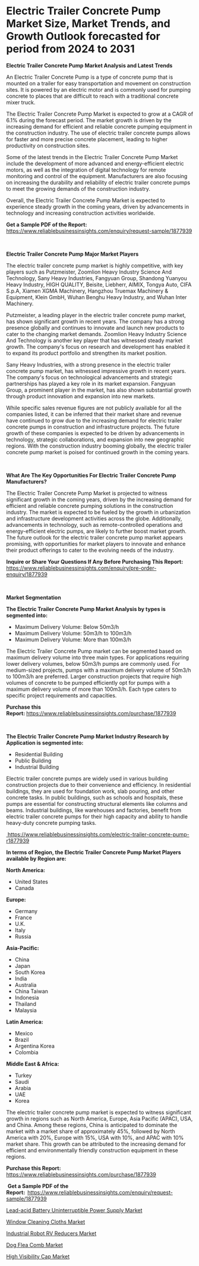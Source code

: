 <p><h1>Electric Trailer Concrete Pump Market Size, Market Trends, and Growth Outlook forecasted for period from 2024 to 2031</h1></p><p><strong>Electric Trailer Concrete Pump Market Analysis and Latest Trends</strong></p>
<p><p>An Electric Trailer Concrete Pump is a type of concrete pump that is mounted on a trailer for easy transportation and movement on construction sites. It is powered by an electric motor and is commonly used for pumping concrete to places that are difficult to reach with a traditional concrete mixer truck.</p><p>The Electric Trailer Concrete Pump Market is expected to grow at a CAGR of 6.1% during the forecast period. The market growth is driven by the increasing demand for efficient and reliable concrete pumping equipment in the construction industry. The use of electric trailer concrete pumps allows for faster and more precise concrete placement, leading to higher productivity on construction sites.</p><p>Some of the latest trends in the Electric Trailer Concrete Pump Market include the development of more advanced and energy-efficient electric motors, as well as the integration of digital technology for remote monitoring and control of the equipment. Manufacturers are also focusing on increasing the durability and reliability of electric trailer concrete pumps to meet the growing demands of the construction industry.</p><p>Overall, the Electric Trailer Concrete Pump Market is expected to experience steady growth in the coming years, driven by advancements in technology and increasing construction activities worldwide.</p></p>
<p><strong>Get a Sample PDF of the Report:&nbsp;</strong> <a href="https://www.reliablebusinessinsights.com/enquiry/request-sample/1877939">https://www.reliablebusinessinsights.com/enquiry/request-sample/1877939</a></p>
<p>&nbsp;</p>
<p><strong>Electric Trailer Concrete Pump Major Market Players</strong></p>
<p><p>The electric trailer concrete pump market is highly competitive, with key players such as Putzmeister, Zoomlion Heavy Industry Science And Technology, Sany Heavy Industries, Fangyuan Group, Shandong Yuanyou Heavy Industry, HIGH QUALITY, Beisite, Liebherr, AIMIX, Tongya Auto, CIFA S.p.A, Xiamen XGMA Machinery, Hangzhou Truemax Machinery & Equipment, Klein GmbH, Wuhan Benghu Heavy Industry, and Wuhan Inter Machinery.</p><p>Putzmeister, a leading player in the electric trailer concrete pump market, has shown significant growth in recent years. The company has a strong presence globally and continues to innovate and launch new products to cater to the changing market demands. Zoomlion Heavy Industry Science And Technology is another key player that has witnessed steady market growth. The company's focus on research and development has enabled it to expand its product portfolio and strengthen its market position.</p><p>Sany Heavy Industries, with a strong presence in the electric trailer concrete pump market, has witnessed impressive growth in recent years. The company's focus on technological advancements and strategic partnerships has played a key role in its market expansion. Fangyuan Group, a prominent player in the market, has also shown substantial growth through product innovation and expansion into new markets.</p><p>While specific sales revenue figures are not publicly available for all the companies listed, it can be inferred that their market share and revenue have continued to grow due to the increasing demand for electric trailer concrete pumps in construction and infrastructure projects. The future growth of these companies is expected to be driven by advancements in technology, strategic collaborations, and expansion into new geographic regions. With the construction industry booming globally, the electric trailer concrete pump market is poised for continued growth in the coming years.</p></p>
<p>&nbsp;</p>
<p><strong>What Are The Key Opportunities For Electric Trailer Concrete Pump Manufacturers?</strong></p>
<p><p>The Electric Trailer Concrete Pump Market is projected to witness significant growth in the coming years, driven by the increasing demand for efficient and reliable concrete pumping solutions in the construction industry. The market is expected to be fueled by the growth in urbanization and infrastructure development activities across the globe. Additionally, advancements in technology, such as remote-controlled operations and energy-efficient electric pumps, are likely to further boost market growth. The future outlook for the electric trailer concrete pump market appears promising, with opportunities for market players to innovate and enhance their product offerings to cater to the evolving needs of the industry.</p></p>
<p><strong>Inquire or Share Your Questions If Any Before Purchasing This Report:</strong> <a href="https://www.reliablebusinessinsights.com/enquiry/pre-order-enquiry/1877939">https://www.reliablebusinessinsights.com/enquiry/pre-order-enquiry/1877939</a></p>
<p>&nbsp;</p>
<p><strong>Market Segmentation</strong></p>
<p><strong>The Electric Trailer Concrete Pump Market Analysis by types is segmented into:</strong></p>
<p><ul><li>Maximum Delivery Volume: Below 50m3/h</li><li>Maximum Delivery Volume: 50m3/h to 100m3/h</li><li>Maximum Delivery Volume: More than 100m3/h</li></ul></p>
<p><p>The Electric Trailer Concrete Pump market can be segmented based on maximum delivery volume into three main types. For applications requiring lower delivery volumes, below 50m3/h pumps are commonly used. For medium-sized projects, pumps with a maximum delivery volume of 50m3/h to 100m3/h are preferred. Larger construction projects that require high volumes of concrete to be pumped efficiently opt for pumps with a maximum delivery volume of more than 100m3/h. Each type caters to specific project requirements and capacities.</p></p>
<p><strong>Purchase this Report:&nbsp;</strong><a href="https://www.reliablebusinessinsights.com/purchase/1877939">https://www.reliablebusinessinsights.com/purchase/1877939</a></p>
<p>&nbsp;</p>
<p><strong>The Electric Trailer Concrete Pump Market Industry Research by Application is segmented into:</strong></p>
<p><ul><li>Residential Building</li><li>Public Building</li><li>Industrial Building</li></ul></p>
<p><p>Electric trailer concrete pumps are widely used in various building construction projects due to their convenience and efficiency. In residential buildings, they are used for foundation work, slab pouring, and other concrete tasks. In public buildings, such as schools and hospitals, these pumps are essential for constructing structural elements like columns and beams. Industrial buildings, like warehouses and factories, benefit from electric trailer concrete pumps for their high capacity and ability to handle heavy-duty concrete pumping tasks.</p></p>
<p><a href="https://www.reliablebusinessinsights.com/electric-trailer-concrete-pump-r1877939">&nbsp;https://www.reliablebusinessinsights.com/electric-trailer-concrete-pump-r1877939</a></p>
<p><strong>In terms of Region, the Electric Trailer Concrete Pump Market Players available by Region are:</strong></p>
<p>
    <p> <strong> North America: </strong>
        <ul>
            <li>United States</li>
            <li>Canada</li>
        </ul>
        </p> 
    <p> <strong> Europe: </strong>
        <ul>
            <li>Germany</li>
            <li>France</li>
            <li>U.K.</li>
            <li>Italy</li>
            <li>Russia</li>
        </ul>
        </p> 
    <p> <strong> Asia-Pacific: </strong>
        <ul>
            <li>China</li>
            <li>Japan</li>
            <li>South Korea</li>
            <li>India</li>
            <li>Australia</li>
            <li>China Taiwan</li>
            <li>Indonesia</li>
            <li>Thailand</li>
            <li>Malaysia</li>
        </ul>
        </p> 
    <p> <strong> Latin America: </strong>
        <ul>
            <li>Mexico</li>
            <li>Brazil</li>
            <li>Argentina Korea</li>
            <li>Colombia</li>
        </ul>
        </p> 
    <p> <strong> Middle East & Africa: </strong>
        <ul>
            <li>Turkey</li>
            <li>Saudi</li>
            <li>Arabia</li>
            <li>UAE</li>
            <li>Korea</li>
        </ul>
    </p>
    </p>
<p><p>The electric trailer concrete pump market is expected to witness significant growth in regions such as North America, Europe, Asia Pacific (APAC), USA, and China. Among these regions, China is anticipated to dominate the market with a market share of approximately 45%, followed by North America with 20%, Europe with 15%, USA with 10%, and APAC with 10% market share. This growth can be attributed to the increasing demand for efficient and environmentally friendly construction equipment in these regions.</p></p>
<p><strong>Purchase this Report: </strong><a href="https://www.reliablebusinessinsights.com/purchase/1877939">https://www.reliablebusinessinsights.com/purchase/1877939</a></p>
<p>&nbsp;<strong>Get a Sample PDF of the Report:&nbsp;&nbsp;</strong><a href="https://www.reliablebusinessinsights.com/enquiry/request-sample/1877939">https://www.reliablebusinessinsights.com/enquiry/request-sample/1877939</a></p>
<p><strong></strong></p>
<p><p><a href="https://github.com/JosephMorgnlvXXff/Market-Research-Report-List-1/blob/main/lead-acid-battery-uninterruptible-power-supply-market.md">Lead-acid Battery Uninterruptible Power Supply Market</a></p><p><a href="https://medium.com/@irwingibson2023/window-cleaning-cloths-market-a-global-and-regional-analysis-2024-2031-00f6a939699c">Window Cleaning Cloths Market</a></p><p><a href="https://github.com/trameciabutler45/Market-Research-Report-List-1/blob/main/industrial-robot-rv-reducers-market.md">Industrial Robot RV Reducers Market</a></p><p><a href="https://medium.com/@cristinaschiller2022/dog-flea-comb-market-growth-outlook-from-2024-to-2031-and-it-is-projecting-at-6-1-1f9fec48bfcc">Dog Flea Comb Market</a></p><p><a href="https://medium.com/@daveblock12/high-visibility-cap-market-size-market-segmentation-market-trends-and-growth-analysis-forecast-c9c778422e16">High Visibility Cap Market</a></p></p>